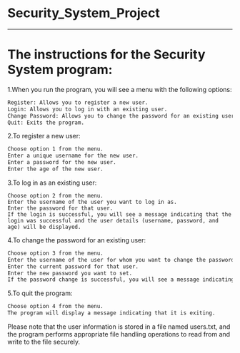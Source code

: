 # Security_System_Project
_________________________________________________________________________________________________________________________________________________________________________________________________
# The instructions for the Security System program:

1.When you run the program, you will see a menu with the following options:
```bash
Register: Allows you to register a new user.
Login: Allows you to log in with an existing user.
Change Password: Allows you to change the password for an existing user.
Quit: Exits the program.
```
2.To register a new user:
```bash
Choose option 1 from the menu.
Enter a unique username for the new user.
Enter a password for the new user.
Enter the age of the new user.
```
3.To log in as an existing user:
```bssh
Choose option 2 from the menu.
Enter the username of the user you want to log in as.
Enter the password for that user.
If the login is successful, you will see a message indicating that the login was successful and the user details (username, password, and age) will be displayed.
```
4.To change the password for an existing user:
```bash
Choose option 3 from the menu.
Enter the username of the user for whom you want to change the password.
Enter the current password for that user.
Enter the new password you want to set.
If the password change is successful, you will see a message indicating that the password was changed successfully.
```
5.To quit the program:
```bash
Choose option 4 from the menu.
The program will display a message indicating that it is exiting.
```

Please note that the user information is stored in a file named users.txt, and the program performs appropriate file handling operations to read from and write to the file securely.

